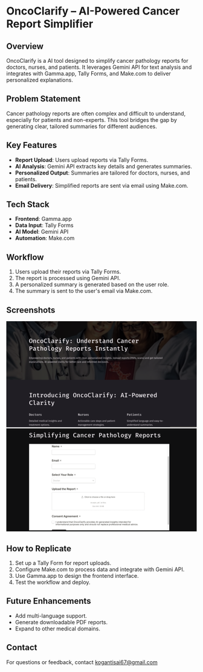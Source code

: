 # OncoClarify – AI-Powered Cancer Report Simplifier

## Overview
OncoClarify is a AI tool designed to simplify cancer pathology reports for doctors, nurses, and patients. It leverages Gemini API for text analysis and integrates with Gamma.app, Tally Forms, and Make.com to deliver personalized explanations.

## Problem Statement
Cancer pathology reports are often complex and difficult to understand, especially for patients and non-experts. This tool bridges the gap by generating clear, tailored summaries for different audiences.

## Key Features
- **Report Upload**: Users upload reports via Tally Forms.
- **AI Analysis**: Gemini API extracts key details and generates summaries.
- **Personalized Output**: Summaries are tailored for doctors, nurses, and patients.
- **Email Delivery**: Simplified reports are sent via email using Make.com.

## Tech Stack
- **Frontend**: Gamma.app
- **Data Input**: Tally Forms
- **AI Model**: Gemini API
- **Automation**: Make.com

## Workflow
1. Users upload their reports via Tally Forms.
2. The report is processed using Gemini API.
3. A personalized summary is generated based on the user role.
4. The summary is sent to the user's email via Make.com.

## Screenshots
![Screenshot 1](Screenshots/Screenshot1.png)
![Screenshot 2](Screenshots/Screenshot2.png)

## How to Replicate
1. Set up a Tally Form for report uploads.
2. Configure Make.com to process data and integrate with Gemini API.
3. Use Gamma.app to design the frontend interface.
4. Test the workflow and deploy.

## Future Enhancements
- Add multi-language support.
- Generate downloadable PDF reports.
- Expand to other medical domains.

## Contact
For questions or feedback, contact kogantisai67@gmail.com
